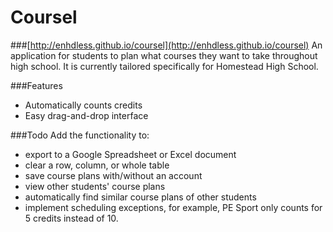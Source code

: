 # Coursel
###[http://enhdless.github.io/coursel](http://enhdless.github.io/coursel)
An application for students to plan what courses they want to take throughout high school. It is currently tailored specifically for Homestead High School.

###Features
- Automatically counts credits
- Easy drag-and-drop interface

###Todo
Add the functionality to:
- export to a Google Spreadsheet or Excel document
- clear a row, column, or whole table
- save course plans with/without an account
- view other students' course plans
- automatically find similar course plans of other students
- implement scheduling exceptions, for example, PE Sport only counts for 5 credits instead of 10.
